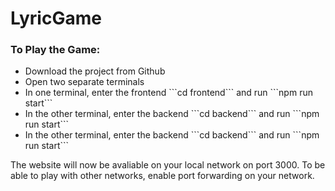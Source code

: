 # LyricGame

<h3>To Play the Game:</h3>
<ul>
  <li>
    Download the project from Github
  </li>
  <li>
    Open two separate terminals
  </li>
  <li>
    In one terminal, enter the frontend ```cd frontend``` and run ```npm run start```
  </li>
  <li>
    In the other terminal, enter the backend ```cd backend``` and run ```npm run start```
  </li>
  <li>
    In the other terminal, enter the backend ```cd backend``` and run ```npm run start```
  </li>
</ul>
The website will now be avaliable on your local network on port 3000.
To be able to play with other networks, enable port forwarding on your network.
